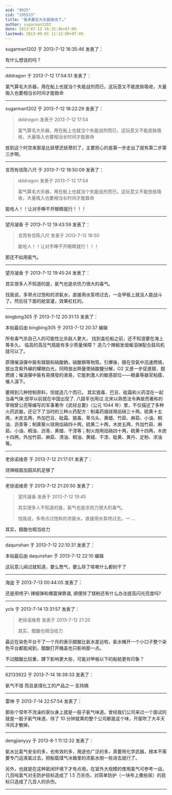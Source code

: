 ```yaml
---
aid: "9025"
zid: "195523"
title: "看来要走大杀器路线了…"
author: sugarman1202
date: 2013-07-12 16:35:46+07:00
lastmod: 2013-08-01 11:12:00+07:00
---
```


sugarman1202 于 2013-7-12 16:35:46 发表了：

有什么想说的吗？

---

dddragon 于 2013-7-12 17:54:51 发表了：

氯气算毛大杀器，用在船上也就当个失能战剂而已，这玩意又不能皮肤吸收，大量吸入也要相当长时间才能致命

---

sugarman1202 于 2013-7-12 18:22:29 发表了：

> dddragon 发表于 2013-7-12 17:54
>
> 氯气算毛大杀器，用在船上也就当个失能战剂而已，这玩意又不能皮肤吸收，大量吸入也要相当长时间才能致命

放到这个时空来那是比妖孽还妖孽的了，主要担心的是第一步走出了就有第二步第三步啊。

---

言而有信陈八尺 于 2013-7-12 18:50:09 发表了：

> dddragon 发表于 2013-7-12 17:54
>
> 氯气算毛大杀器，用在船上也就当个失能战剂而已，这玩意又不能皮肤吸收，大量吸入也要相当长时间才能致命

能呛人！！让对手睁不开眼睛就行！！！

---

望月凝香 于 2013-7-12 19:43:59 发表了：

> 言而有信陈八尺 发表于 2013-7-12 18:50
>
> 能呛人！！让对手睁不开眼睛就行！！！

那还不如用氨气。

---

望月凝香 于 2013-7-12 19:45:24 发表了：

其实很多人不知道的是，氨气也是杀伤力很大的毒气。

找我说，多带点过饱和的浓氨水，直接用水泵喷过去，一会甲板上就没人能战斗了。然后往下面的舱室灌，效果杠杠的。

---

bingbing305 于 2013-7-12 20:31:13 发表了：

本帖最后由 bingbing305 于 2013-7-12 20:37 编辑

所有毒气杀自己人的可能性比杀敌人更大， 找到盖伦船之前，还不知道要在海上等多久。 临高的高压气瓶能有多少质量保障？ 造几个辣椒发烟催泪弹配合鼓风机就可以了。

原理催淚彈中裝有鎂鋁和硝酸鈉，硝酸鋇等物質。引爆後，鎂在空氣中迅速燃燒，放出含紫外線的耀眼白光，同時放出熱量使硝酸鹽分解，O2 又進一步促進鎂、鋁燃燒；催淚彈中裝有易揮發的液臭，它能刺激人的敏感部位——眼鼻等器官粘膜，催人淚下。

要用到几种控制原料，但就造几个而已。 其实狼毒、巴豆、砒霜和火药混在一起当毒气弹,很早以前就在中国出现了. 八路军也用过.北宋以熟悉法令典故而著称的宰相曾公亮等编写的军事著作《武经总要》（公元 1044 年）里，不仅描述了多种火药武器，还记下了当时的三种火药配方：制毒药烟球用焰硝三十两，硫黄十五两，木炭五两，外加巴豆、砒霜、狼毒、草乌头、黄蜡、竹茹、麻茹、小油、桐油、沥青等；制蒺藜火球用焰硝四十两，硫黄二十两，木炭五两，外加竹茹、麻茹、小油、桐油、沥青、黄蜡、干漆等；制火炮用焰硝四十两，硫黄十四两，木炭十四两，外加竹茹、麻茹、清油、桐油、黄蜡、干漆、砒黄、黄丹、定粉、浓油等。

---

老徐诺维奇 于 2013-7-12 21:17:01 发表了：

烧辣椒面加鼓风机足够了

---

老徐诺维奇 于 2013-7-12 21:20:50 发表了：

> 望月凝香 发表于 2013-7-12 19:45
>
> 其实很多人不知道的是，氨气也是杀伤力很大的毒气。
>
> 找我说，多带点过饱和的浓氨水，直接用水泵喷过去，一 ...

其实，醋酸也相当给力

---

daqunshan 于 2013-7-12 22:10:31 发表了：

本帖最后由 daqunshan 于 2013-7-12 22:10 编辑

这玩意儿闻过就知道，要么憋气，要么除了咳嗽什么都别干了

---

海盗 于 2013-7-13 00:44:05 发表了：

还是用喷子\ 辣椒弹和爆震弹靠谱, 顺便除了镁粉还有什么办法提高闪光亮度吗?

---

ycls 于 2013-7-14 13:31:57 发表了：

> 老徐诺维奇 发表于 2013-7-12 21:20
>
> 其实，醋酸也相当给力

最近在染色平台干了一个月的表示醋酸比氨水差远啦，氨水桶开一个小口子整个染色平台都能闻到，醋酸打开桶盖也只影响那一点。

不过醋酸比较重，蹲下影响更大些，可能对甲板以下的船舱更有印象？

---

62133922 于 2013-7-14 18:39:33 发表了：

氨气不错 而且是煤化工的产品之一 支持搞

---

雷神 于 2013-7-14 22:57:54 发表了：

那些个常年不洗澡的家伙身上就是一股子氨气味道。曾经我们公司来过一个面试的就是一股子氨气味道，待了 10 分钟就熏的整个公司都是这个味，开窗吹了大半天冷风才散掉。

---

dengjianyyy 于 2013-8-1 11:12:32 发表了：

氨水比氯气安全的多，也有效的多，用途也广泛的多。真要用化学武器，根本不需要专门运液氯过去，把船载煤气冰箱里的浓氨水倒一些进去就行了。

另外，也就是在这种密闭环境下才有点用。在室外大规模的使用氯气可参考一战，几百吨氯气对无防护目标造成了 1.5 万杀伤，对简单防护（一块布上撒些尿）的目标只造成了几百人的杀伤。

---
